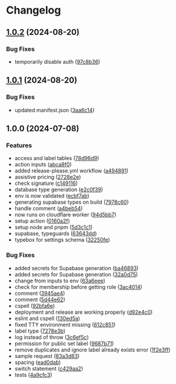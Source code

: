 # Changelog

## [1.0.2](https://github.com/ubiquity-os/daemon-pricing/compare/v1.0.1...v1.0.2) (2024-08-20)

### Bug Fixes

* temporarily disable auth ([97c8b36](https://github.com/ubiquity-os/daemon-pricing/commit/97c8b364381d7bb1abf09ffe10f7f88a4ad9f4c6))

## [1.0.1](https://github.com/ubiquity-os/daemon-pricing/compare/v1.0.0...v1.0.1) (2024-08-20)

### Bug Fixes

* updated manifest.json ([3aa6c14](https://github.com/ubiquity-os/daemon-pricing/commit/3aa6c14b3d250b7bb53a2ca4828049cf02318b8d))

## 1.0.0 (2024-07-08)

### Features

* access and label tables ([78d96d9](https://github.com/ubiquity-os/daemon-pricing/commit/78d96d9485a79fc8c5d984d6967ecc90d86e3d64))
* action inputs ([abca8f0](https://github.com/ubiquity-os/daemon-pricing/commit/abca8f0d5b5fc353fb314f6d12e7a4db179dcd61))
* added release-please.yml workflow ([a494891](https://github.com/ubiquity-os/daemon-pricing/commit/a4948917b8a00deaa2fd000ac50ed4052ab7a8bd))
* assistive pricing ([2728e2e](https://github.com/ubiquity-os/daemon-pricing/commit/2728e2e102681deb30461e5b86a7648631d03276))
* check signature ([c149116](https://github.com/ubiquity-os/daemon-pricing/commit/c149116af230ba3e0f441f7a87b5651ecd10499d))
* database type generation ([e2c0f39](https://github.com/ubiquity-os/daemon-pricing/commit/e2c0f395ccc9b70e22a28d2e7b1e6ec906024b0d))
* env is now validated ([ecbf7ab](https://github.com/ubiquity-os/daemon-pricing/commit/ecbf7abbed3ccc2c1bc1bc82f5d9c6f08c153036))
* generating supabase types on build ([7978c60](https://github.com/ubiquity-os/daemon-pricing/commit/7978c606fc771b2642798ea815adbec30e582939))
* handle comment ([a4beb54](https://github.com/ubiquity-os/daemon-pricing/commit/a4beb5422df78b97ac32cd3349774b44f18762f4))
* now runs on cloudflare worker ([94d5bb7](https://github.com/ubiquity-os/daemon-pricing/commit/94d5bb710a90442db3642594c92049763464be6a))
* setup action ([0160a2f](https://github.com/ubiquity-os/daemon-pricing/commit/0160a2fc0afdde4bf75fc94aab633f9c14b1c472))
* setup node and pnpm ([5d3c1c1](https://github.com/ubiquity-os/daemon-pricing/commit/5d3c1c162405358fbb8e0bc7a50fe7ce37669803))
* supabase, typeguards ([63643dd](https://github.com/ubiquity-os/daemon-pricing/commit/63643dd73cd67c601cf2720ff9e97203806718c4))
* typebox for settings schema ([32250fe](https://github.com/ubiquity-os/daemon-pricing/commit/32250fedce4b0df64b8af33d8e5fe4274afba58d))


### Bug Fixes

* added secrets for Supabase generation ([ba46893](https://github.com/ubiquity-os/daemon-pricing/commit/ba46893b28e114813ee576de61d32001cbc60502))
* added secrets for Supabase generation ([32a0d75](https://github.com/ubiquity-os/daemon-pricing/commit/32a0d75c9e372fb13c9ab308265eaa398d529cdd))
* change from inputs to env ([63a6eee](https://github.com/ubiquity-os/daemon-pricing/commit/63a6eeee3139018369134c10b3af256ea0aa9a71))
* check for membership before getting role ([3ac4014](https://github.com/ubiquity-os/daemon-pricing/commit/3ac401451b86f1c993644288cf5e179f43a6e045))
* comment ([3945ae4](https://github.com/ubiquity-os/daemon-pricing/commit/3945ae4c13d7c92260ffd5fc54a1c79758f3b4db))
* comment ([5d44e62](https://github.com/ubiquity-os/daemon-pricing/commit/5d44e6203ad621745ce526a9ec08db8bcd3cda26))
* cspell ([92bfa6e](https://github.com/ubiquity-os/daemon-pricing/commit/92bfa6e1303654e6e37c5b58776ba907413365b4))
* deployment and release are working properly ([d92e4c0](https://github.com/ubiquity-os/daemon-pricing/commit/d92e4c04b325bd761c5558e61ebd945088f1da2a))
* eslint and cspell ([130ed5a](https://github.com/ubiquity-os/daemon-pricing/commit/130ed5a1eabf2f11a81eca924d97ca140b6a3cf1))
* fixed TTY environment missing ([612c851](https://github.com/ubiquity-os/daemon-pricing/commit/612c851b7c51cce07903a6fad0a72bb5053c2a1e))
* label type ([7278e3b](https://github.com/ubiquity-os/daemon-pricing/commit/7278e3b14f1393cd0aa1b04b8fbb7a87e7a67b66))
* log instead of throw ([3c6ef5c](https://github.com/ubiquity-os/daemon-pricing/commit/3c6ef5c3b338ac8953cbdb33313e9c071fa04e9b))
* permission for public set label ([9687b71](https://github.com/ubiquity-os/daemon-pricing/commit/9687b718fd123623c3e825a648f777cb83f1b6a1))
* remove duplicates and ignore label already exists error ([1f2e3ff](https://github.com/ubiquity-os/daemon-pricing/commit/1f2e3ff0027cf9b95b3d3c26a2455151452c57ad))
* sample request ([83a3d83](https://github.com/ubiquity-os/daemon-pricing/commit/83a3d8385400cfd1cc85c7d3e2eb5d375144c859))
* spacing ([ead0dab](https://github.com/ubiquity-os/daemon-pricing/commit/ead0dab367a1a4126bb73027c5a1e4153230577a))
* switch statement ([c429aa2](https://github.com/ubiquity-os/daemon-pricing/commit/c429aa2eedaa583e769d8b2cc1196c32bbf768d8))
* tests ([4a9cfc3](https://github.com/ubiquity-os/daemon-pricing/commit/4a9cfc3e98f283e54daf3c01d6e016d216eec658))
